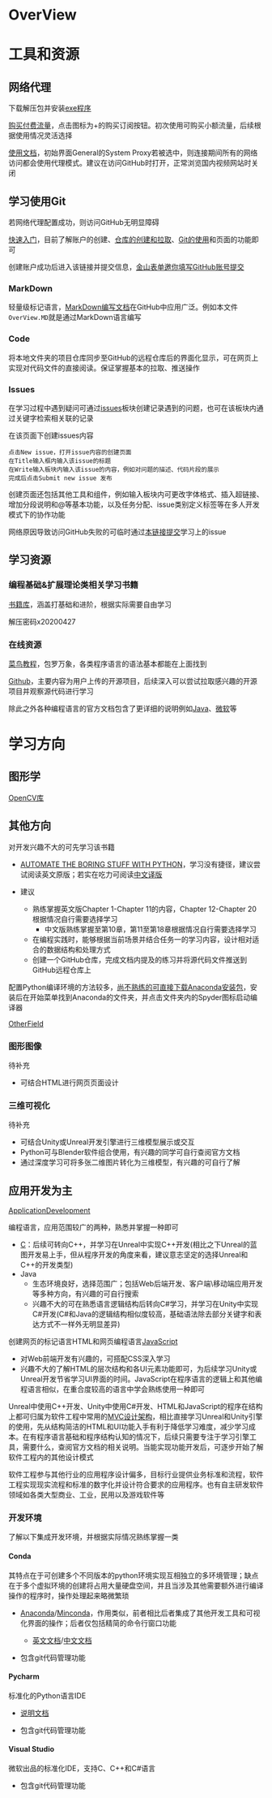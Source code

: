 # OverView

# 工具和资源
## 网络代理
下载解压包并安装[exe程序](https://kdocs.cn/l/cmLgcAuNw7hI)

[购买付费流量](https://mojie.mx/#/dashboard)，点击图标为+的购买订阅按钮。初次使用可购买小额流量，后续根据使用情况灵活选择

[使用文档](https://mojie.mx/#/knowledge)，初始界面General的System Proxy若被选中，则连接期间所有的网络访问都会使用代理模式。建议在访问GitHub时打开，正常浏览国内视频网站时关闭
## 学习使用Git

若网络代理配置成功，则访问GitHub无明显障碍

[快速入门](https://docs.github.com/zh/get-started/quickstart)，目前了解账户的创建、[仓库的创建和拉取](https://docs.github.com/zh/get-started/quickstart/hello-world)、[Git的使用](https://docs.github.com/zh/get-started/quickstart/set-up-git)和页面的功能即可


创建账户成功后进入该链接并提交信息，[金山表单邀你填写GitHub账号提交](https://f.kdocs.cn/g/YgaZsQc0/)

### MarkDown
轻量级标记语言，[MarkDown编写文档](http://itmyhome.com/markdown/index.html)在GitHub中应用广泛。例如本文件```OverView.MD```就是通过MarkDown语言编写

### Code
将本地文件夹的项目仓库同步至GitHub的远程仓库后的界面化显示，可在网页上实现对代码文件的直接阅读。保证掌握基本的拉取、推送操作
### Issues 
在学习过程中遇到疑问可通过[issues](https://github.com/DigitalMediaRD/OverView/issues)板块创建记录遇到的问题，也可在该板块内通过关键字检索相关联的记录

在该页面下创建issues内容
    
    点击New issue，打开issue内容的创建页面
    在Title输入框内输入该issue的标题
    在Write输入板块内输入该issue的内容，例如对问题的描述、代码片段的展示
    完成后点击Submit new issue 发布

创建页面还包括其他工具和组件，例如输入板块内可更改字体格式、插入超链接、增加分段说明和@等基本功能，以及任务分配、issue类别定义标签等在多人开发模式下的协作功能

网络原因导致访问GitHub失败的可临时通过[本链接提交](https://f.kdocs.cn/g/4qDOBOcp)学习上的issue


## 学习资源
### 编程基础&扩展理论类相关学习书籍
[书籍库](https://github.com/XiangLinPro/IT_book)，涵盖打基础和进阶，根据实际需要自由学习

解压密码x20200427

### 在线资源
[菜鸟教程](https://www.runoob.com/)，包罗万象，各类程序语言的语法基本都能在上面找到

[Github](https://github.com/)，主要内容为用户上传的开源项目，后续深入可以尝试拉取感兴趣的开源项目并观察源代码进行学习

除此之外各种编程语言的官方文档包含了更详细的说明例如[Java](https://dev.java/learn/getting-started/)、[微软](https://learn.microsoft.com/zh-cn/dotnet/csharp/tour-of-csharp/#code-try-0)等


# 学习方向
## 图形学
[OpenCV库](https://github.com/DigitalMediaRD/OpenCV)

## 其他方向
对开发兴趣不大的可先学习该书籍
- [AUTOMATE THE BORING STUFF WITH PYTHON](https://automatetheboringstuff.com/2e/chapter0/)，学习没有捷径，建议尝试阅读英文原版；若实在吃力可阅读[中文译版](https://kdocs.cn/l/cvONqPjqwC5d)

- 建议
	- 熟练掌握英文版Chapter 1-Chapter 11的内容，Chapter 12-Chapter 20根据情况自行需要选择学习
		- 中文版熟练掌握至第10章，第11至第18章根据情况自行需要选择学习
	- 在编程实践时，能够根据当前场景并结合任务一的学习内容，设计相对适合的数据结构和处理方式
	- 创建一个GitHub仓库，完成文档内提及的练习并将源代码文件推送到GitHub远程仓库上

配置Python编译环境的方法较多，[尚不熟练的可直接下载Anaconda安装包](https://github.com/DigitalMediaRD/OverView#conda)，安装后在开始菜单找到Anaconda的文件夹，并点击文件夹内的Spyder图标启动编译器


[OtherField](https://github.com/DigitalMediaRD/OtherField)

### 图形图像
待补充
- 可结合HTML进行网页页面设计


### 三维可视化
待补充
- 可结合Unity或Unreal开发引擎进行三维模型展示或交互
- Python可与Blender软件组合使用，有兴趣的同学可自行查阅官方文档
- 通过深度学习可将多张二维图片转化为三维模型，有兴趣的可自行了解


## 应用开发为主

[ApplicationDevelopment](https://github.com/DigitalMediaRD/ApplicationDevelopment)

编程语言，应用范围较广的两种，熟悉并掌握一种即可
- [C](https://kdocs.cn/l/cokXwXzawDmq)：后续可转向C++，并学习在Unreal中实现C++开发(相比之下Unreal的蓝图开发易上手，但从程序开发的角度来看，建议意志坚定的选择Unreal和C++的开发类型)
- Java
    - 生态环境良好，选择范围广；包括Web后端开发、客户端\移动端应用开发等多种方向，有兴趣的可自行搜索
    - 兴趣不大的可在熟悉语言逻辑结构后转向C#学习，并学习在Unity中实现C#开发(C#和Java的逻辑结构相似度较高，基础语法除去部分关键字和表达方式不一样外无明显差异)


创建网页的标记语言HTML和网页编程语言[JavaScript](https://www.runoob.com/js/js-tutorial.html)
- 对Web前端开发有兴趣的，可搭配CSS深入学习
- 兴趣不大的了解HTML的层次结构和各UI元素功能即可，为后续学习Unity或Unreal开发节省学习UI界面的时间。JavaScript在程序语言的逻辑上和其他编程语言相似，在重合度较高的语言中学会熟练使用一种即可


Unreal中使用C++开发、Unity中使用C#开发、HTML和JavaScript的程序在结构上都可归属为软件工程中常用的[MVC设计架构](https://www.runoob.com/design-pattern/mvc-pattern.html)，相比直接学习Unreal和Unity引擎的使用，先从结构简洁的HTML和UI功能入手有利于降低学习难度，减少学习成本。在有程序语言基础和程序结构认知的情况下，后续只需要专注于学习引擎工具，需要什么，查阅官方文档的相关说明。当能实现功能开发后，可逐步开始了解软件工程内的其他设计模式


软件工程参与其他行业的应用程序设计偏多，目标行业提供业务标准和流程，软件工程实现现实流程和标准的数字化并设计符合要求的应用程序。也有自主研发软件领域如各类大型商业、工业，民用以及游戏软件等


### 开发环境
了解以下集成开发环境，并根据实际情况熟练掌握一类

#### Conda

其特点在于可创建多个不同版本的python环境实现互相独立的多环境管理；缺点在于多个虚拟环境的创建将占用大量硬盘空间，并且当涉及其他需要额外进行编译操作的程序时，操作处理起来略微繁琐

- [Anaconda](https://www.anaconda.com/)/[Minconda](https://docs.conda.io/en/latest/miniconda.html)，作用类似，前者相比后者集成了其他开发工具和可视化界面的操作；后者仅包括精简的命令行窗口功能

	- [英文文档](https://docs.conda.io/projects/conda/en/latest/user-guide/index.html)/[中文文档](https://anaconda.org.cn/anaconda/user-guide/getting-started/)

- 包含git代码管理功能


#### Pycharm

标准化的Python语言IDE

- [说明文档](https://pycharm.iswbm.com/)

- 包含git代码管理功能

#### Visual Studio

微软出品的标准化IDE，支持C、C++和C#语言

- 包含git代码管理功能























